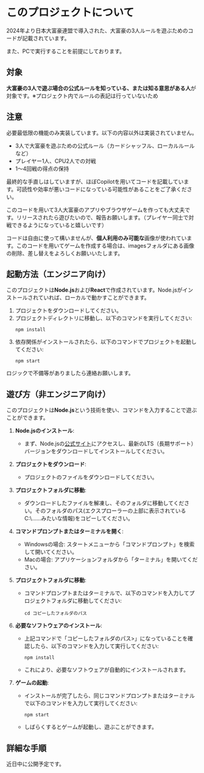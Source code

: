# このプロジェクトについて
2024年より日本大富豪連盟で導入された、大富豪の3人ルールを遊ぶためのコードが記載されています。

また、PCで実行することを前提にしております。

## 対象
**大富豪の3人で遊ぶ場合の公式ルールを知っている、または知る意思がある人**が対象です。※プロジェクト内でルールの表記は行っていないため

## 注意
必要最低限の機能のみ実装しています。以下の内容以外は実装されていません。
- 3人で大富豪を遊ぶための公式ルール（カードシャッフル、ローカルルールなど）
- プレイヤー1人、CPU2人での対戦
- 1～4回戦の得点の保持

最終的な手直しはしていますが、ほぼCopilotを用いてコードを記載しています。可読性や効率が悪いコードになっている可能性があることをご了承ください。

このコードを用いて3人大富豪のアプリやブラウザゲームを作っても大丈夫です。リリースされたら遊びたいので、報告お願いします。（プレイヤー同士で対戦できるようになっていると嬉しいです）

コードは自由に使って構いませんが、**個人利用のみ可能な**画像が使われています。このコードを用いてゲームを作成する場合は、imagesフォルダにある画像の削除、差し替えをよろしくお願いいたします。

## 起動方法（エンジニア向け）
このプロジェクトは**Node.js**および**React**で作成されています。Node.jsがインストールされていれば、ローカルで動かすことができます。

1. プロジェクトをダウンロードしてください。
2. プロジェクトディレクトリに移動し、以下のコマンドを実行してください:
   ```
   npm install
   ```
3. 依存関係がインストールされたら、以下のコマンドでプロジェクトを起動してください:
   ```
   npm start
   ```
ロジックで不備等がありましたら連絡お願いします。

## 遊び方（非エンジニア向け）
このプロジェクトは**Node.js**という技術を使い、コマンドを入力することで遊ぶことができます。

1. **Node.jsのインストール**:
   - まず、Node.jsの[公式サイト](https://nodejs.org/ "Node.js")にアクセスし、最新のLTS（長期サポート）バージョンをダウンロードしてインストールしてください。

2. **プロジェクトをダウンロード**:
   - プロジェクトのファイルをダウンロードしてください。

3. **プロジェクトフォルダに移動**:
   - ダウンロードしたファイルを解凍し、そのフォルダに移動してください。そのフォルダのパス(エクスプローラーの上部に表示されているC:\……みたいな情報)をコピーしてください。

4. **コマンドプロンプトまたはターミナルを開く**:
   - Windowsの場合: スタートメニューから「コマンドプロンプト」を検索して開いてください。
   - Macの場合: アプリケーションフォルダから「ターミナル」を開いてください。

5. **プロジェクトフォルダに移動**:
   - コマンドプロンプトまたはターミナルで、以下のコマンドを入力してプロジェクトフォルダに移動してください:
     ```
     cd コピーしたフォルダのパス
     ```

6. **必要なソフトウェアのインストール**:
   - 上記コマンドで「コピーしたフォルダのパス>」になっていることを確認したら、以下のコマンドを入力して実行してください:
     ```
     npm install
     ```
   - これにより、必要なソフトウェアが自動的にインストールされます。

7. **ゲームの起動**:
   - インストールが完了したら、同じコマンドプロンプトまたはターミナルで以下のコマンドを入力して実行してください:
     ```
     npm start
     ```
   - しばらくするとゲームが起動し、遊ぶことができます。

## 詳細な手順
近日中に公開予定です。
